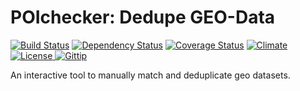 # POIchecker: Dedupe GEO-Data

[![Build Status](https://travis-ci.org/sozialhelden/poichecker.png?branch=master)](https://travis-ci.org/sozialhelden/poichecker)
[![Dependency Status](https://gemnasium.com/sozialhelden/poichecker.png)](https://gemnasium.com/sozialhelden/poichecker)
[![Coverage Status](https://coveralls.io/repos/sozialhelden/poichecker/badge.png)](https://coveralls.io/r/sozialhelden/poichecker)
[![Climate](https://codeclimate.com/github/sozialhelden/poichecker.png)](https://codeclimate.com/github/sozialhelden/poichecker)
[![License](http://img.shields.io/license/MIT.png?color=green) ](https://github.com/sozialhelden/poichecker/blob/master/LICENSE)
[![Gittip ](http://img.shields.io/gittip/sozialhelden.png)](https://gittip.com/sozialhelden)

An interactive tool to manually match and deduplicate geo datasets.
